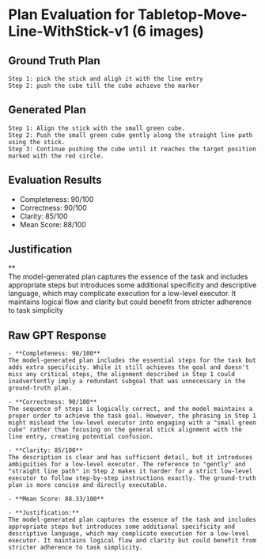 # Plan Evaluation for Tabletop-Move-Line-WithStick-v1 (6 images)

## Ground Truth Plan
```
Step 1: pick the stick and aligh it with the line entry
Step 2: push the cube till the cube achieve the marker
```

## Generated Plan
```
Step 1: Align the stick with the small green cube.
Step 2: Push the small green cube gently along the straight line path using the stick.
Step 3: Continue pushing the cube until it reaches the target position marked with the red circle.
```

## Evaluation Results
- Completeness: 90/100
- Correctness: 90/100
- Clarity: 85/100
- Mean Score: 88/100

## Justification
**  
The model-generated plan captures the essence of the task and includes appropriate steps but introduces some additional specificity and descriptive language, which may complicate execution for a low-level executor. It maintains logical flow and clarity but could benefit from stricter adherence to task simplicity

## Raw GPT Response
```
- **Completeness: 90/100**  
The model-generated plan includes the essential steps for the task but adds extra specificity. While it still achieves the goal and doesn't miss any critical steps, the alignment described in Step 1 could inadvertently imply a redundant subgoal that was unnecessary in the ground-truth plan.  

- **Correctness: 90/100**  
The sequence of steps is logically correct, and the model maintains a proper order to achieve the task goal. However, the phrasing in Step 1 might mislead the low-level executor into engaging with a "small green cube" rather than focusing on the general stick alignment with the line entry, creating potential confusion.  

- **Clarity: 85/100**  
The description is clear and has sufficient detail, but it introduces ambiguities for a low-level executor. The reference to "gently" and "straight line path" in Step 2 makes it harder for a strict low-level executor to follow step-by-step instructions exactly. The ground-truth plan is more concise and directly executable.  

- **Mean Score: 88.33/100**  

- **Justification:**  
The model-generated plan captures the essence of the task and includes appropriate steps but introduces some additional specificity and descriptive language, which may complicate execution for a low-level executor. It maintains logical flow and clarity but could benefit from stricter adherence to task simplicity.  
```
